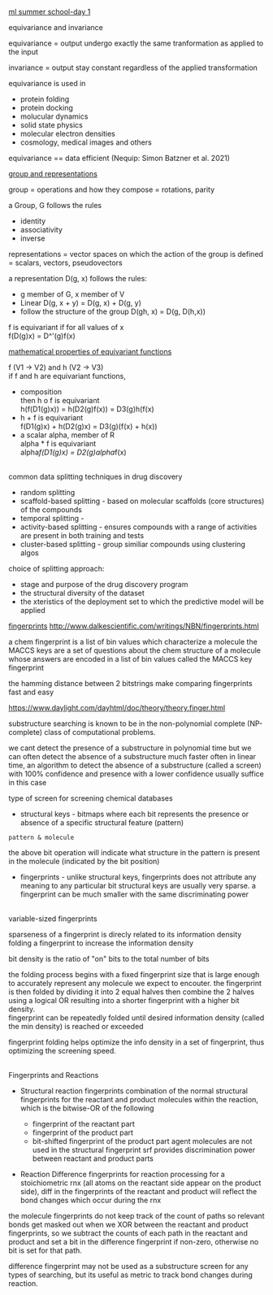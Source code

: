 <ins>ml summer school-day 1</ins>

equivariance and invariance

equivariance = output undergo exactly the same tranformation as applied to the input

invariance = output stay constant regardless of the applied transformation


equivariance is used in
- protein folding
- protein docking
- molucular dynamics
- solid state physics
- molecular electron densities
- cosmology, medical images and others

equivariance == data efficient (Nequip: Simon Batzner et al. 2021)

<ins>group and representations</ins>

group = operations and how they compose = rotations, parity

a Group, G follows the rules
- identity
- associativity
- inverse

representations = vector spaces on which the action of the group is defined = scalars, vectors, pseudovectors

a representation D(g, x) follows the rules:
- g member of G, x member of V
- Linear D(g, x + y) = D(g, x) + D(g, y)
- follow the structure of the group D(gh, x) = D(g, D(h,x))

f is equivariant if for all values of x \
f(D(g)x) = D^'(g)f(x)

<ins>mathematical properties of equivariant functions</ins>

f (V1 -> V2) and h (V2 -> V3)\
if f and h are equivariant functions, 
-  composition\
then h o f is equivariant\
h(f(D1(g)x)) = h(D2(g)f(x)) = D3(g)h(f(x)
- h + f is equivariant\
f(D1(g)x) + h(D2(g)x) = D3(g)(f(x) + h(x))
- a scalar alpha, member of R\
alpha * f is equivariant\
alpha*f(D1(g)x) = D2(g)alpha*f(x)

\
common data splitting techniques in drug discovery
- random splitting
- scaffold-based splitting - based on molecular scaffolds (core structures) of the compounds
- temporal splitting - 
- activity-based splitting - ensures compounds with a range of activities are present in both training and tests
- cluster-based splitting - group similiar compounds using clustering algos


choice of splitting approach:
- stage and purpose of the drug discovery program
- the structural diversity of the dataset
- the xteristics of the deployment set to which the predictive model will be applied


<ins>fingerprints</ins>
http://www.dalkescientific.com/writings/NBN/fingerprints.html

a chem fingerprint is a list of bin values which characterize a molecule
 the MACCS keys are a set of questions about the chem structure of a molecule whose answers are encoded in a list of bin values called the MACCS key fingerprint

 the hamming distance between 2 bitstrings make comparing fingerprints fast and easy

 https://www.daylight.com/dayhtml/doc/theory/theory.finger.html

substructure searching is known to be in the non-polynomial complete (NP-complete) class of computational problems.

we cant detect the presence of a substructure in polynomial time but we can often detect the absence of a substructure much faster often in linear time, an algorithm to detect the absence of a substructure (called a screen) with 100% confidence and presence with a lower confidence usually suffice in this case


type of screen for screening chemical databases

- structural keys - bitmaps where each bit represents the presence or absence of a specific structural feature (pattern)

 ```pattern & molecule```

 the above bit operation will indicate what structure in the pattern is present in the molecule (indicated by the bit position)

- fingerprints - unlike structural keys, fingerprints does not attribute any meaning to any particular bit
structural keys are usually very sparse. a fingerprint can be much smaller with the same discriminating power

\
variable-sized fingerprints

sparseness of a fingerprint is direcly related to its information density
folding a fingerprint to increase the information density

bit density is the ratio of "on" bits to the total number of bits

the folding process begins with a fixed fingerprint size that is large enough to accurately represent any molecule we expect to encouter. the fingerprint is then folded by dividing it into 2 equal halves then combine the 2 halves using a logical OR resulting into a shorter fingerprint with a higher bit density.\
fingerprint can be repeatedly folded until desired information density (called the min density) is reached or exceeded

fingerprint folding helps optimize the info density in a set of fingerprint, thus optimizing the screening speed.

\
Fingerprints and Reactions
- Structural reaction fingerprints
combination of the normal structural fingerprints for the reactant and product molecules within the reaction, which is the bitwise-OR of the following
	- fingerprint of the reactant part
	- fingerprint of the product part
	- bit-shifted fingerprint of the product part
agent molecules are not used in the structural fingerprint
srf provides discrimination power between reactant and product parts

- Reaction Difference fingerprints
for reaction processing
for a stoichiometric rnx (all atoms on the reactant side appear on the product side), diff in the fingerprints of the reactant and product will reflect the bond changes which occur during the rnx

the molecule fingerprints do not keep track of the count of paths so relevant bonds get masked out when we XOR between the reactant and product fingerprints, so we subtract the counts of each path in the reactant and product and set a bit in the difference fingerprint if non-zero, otherwise no bit is set for that path.

difference fingerprint may not be used as a substructure screen for any types of searching, but its useful as metric to track bond changes during reaction.

